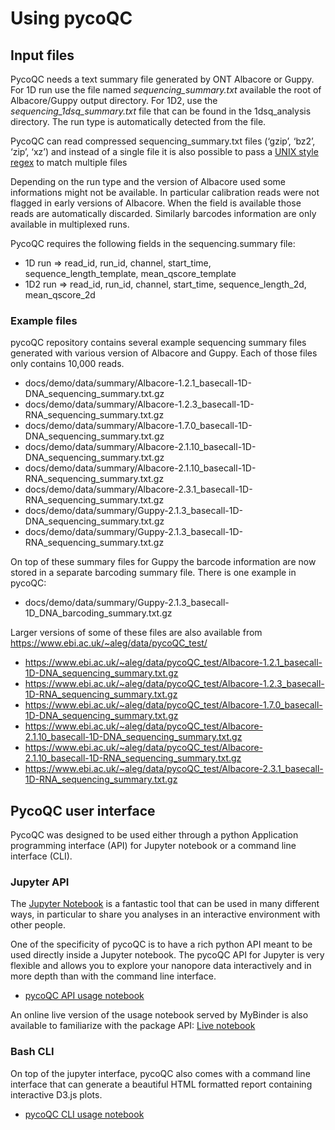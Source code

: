# Using pycoQC

## Input files

PycoQC needs a text summary file generated by ONT Albacore or Guppy. For 1D run use the file named *sequencing_summary.txt* available the root of Albacore/Guppy output directory. For 1D2, use the *sequencing_1dsq_summary.txt* file that can be found in the 1dsq_analysis directory. The run type is automatically detected from the file.

PycoQC can read compressed sequencing_summary.txt files (‘gzip’, ‘bz2’, ‘zip’, ‘xz’) and instead of a single file it is also possible to pass a [UNIX style regex](https://docs.python.org/3.6/library/glob.html) to match multiple files

Depending on the run type and the version of Albacore used some informations might not be available. In particular calibration reads were not flagged in early versions of Albacore. When the field is available those reads are automatically discarded. Similarly barcodes information are only available in multiplexed runs.

PycoQC requires the following fields in the sequencing.summary file:

* 1D run => read_id, run_id, channel, start_time, sequence_length_template, mean_qscore_template
* 1D2 run => read_id, run_id, channel, start_time, sequence_length_2d, mean_qscore_2d

### Example files

pycoQC repository contains several example sequencing summary files generated with various version of Albacore and Guppy. Each of those files only contains 10,000 reads.

* docs/demo/data/summary/Albacore-1.2.1_basecall-1D-DNA_sequencing_summary.txt.gz
* docs/demo/data/summary/Albacore-1.2.3_basecall-1D-RNA_sequencing_summary.txt.gz
* docs/demo/data/summary/Albacore-1.7.0_basecall-1D-DNA_sequencing_summary.txt.gz
* docs/demo/data/summary/Albacore-2.1.10_basecall-1D-DNA_sequencing_summary.txt.gz
* docs/demo/data/summary/Albacore-2.1.10_basecall-1D-RNA_sequencing_summary.txt.gz
* docs/demo/data/summary/Albacore-2.3.1_basecall-1D-RNA_sequencing_summary.txt.gz
* docs/demo/data/summary/Guppy-2.1.3_basecall-1D-DNA_sequencing_summary.txt.gz
* docs/demo/data/summary/Guppy-2.1.3_basecall-1D-RNA_sequencing_summary.txt.gz

On top of these summary files for Guppy the barcode information are now stored in a separate barcoding summary file. There is one example in pycoQC:

* docs/demo/data/summary/Guppy-2.1.3_basecall-1D_DNA_barcoding_summary.txt.gz

Larger versions of some of these files are also available from https://www.ebi.ac.uk/~aleg/data/pycoQC_test/

* https://www.ebi.ac.uk/~aleg/data/pycoQC_test/Albacore-1.2.1_basecall-1D-DNA_sequencing_summary.txt.gz
* https://www.ebi.ac.uk/~aleg/data/pycoQC_test/Albacore-1.2.3_basecall-1D-RNA_sequencing_summary.txt.gz
* https://www.ebi.ac.uk/~aleg/data/pycoQC_test/Albacore-1.7.0_basecall-1D-DNA_sequencing_summary.txt.gz
* https://www.ebi.ac.uk/~aleg/data/pycoQC_test/Albacore-2.1.10_basecall-1D-DNA_sequencing_summary.txt.gz
* https://www.ebi.ac.uk/~aleg/data/pycoQC_test/Albacore-2.1.10_basecall-1D-RNA_sequencing_summary.txt.gz
* https://www.ebi.ac.uk/~aleg/data/pycoQC_test/Albacore-2.3.1_basecall-1D-RNA_sequencing_summary.txt.gz

## PycoQC user interface

PycoQC was designed to be used either through a python Application programming interface (API) for Jupyter notebook or a command line interface (CLI).

### Jupyter API

The [Jupyter Notebook](https://jupyter.org/) is a fantastic tool that can be used in many different ways, in particular to share you analyses in an interactive environment with other people.

One of the specificity of pycoQC is to have a rich python API meant to be used directly inside a Jupyter notebook. The pycoQC API for Jupyter is very flexible and allows you to explore your nanopore data interactively and in more depth than with the command line interface.

* [pycoQC API usage notebook](https://a-slide.github.io/pycoQC/demo/pycoQC_CLI_demo/)

An online live version of the usage notebook served by MyBinder is also available to familiarize with the package API: [Live notebook](https://mybinder.org/v2/gh/a-slide/pycoQC/master?filepath=docs%2FpycoQC_usage.ipynb)

### Bash CLI

On top of the jupyter interface, pycoQC also comes with a command line interface that can generate a beautiful HTML formatted report containing interactive D3.js plots.

* [pycoQC CLI usage notebook](https://a-slide.github.io/pycoQC/demo/pycoQC_API_demo/)
